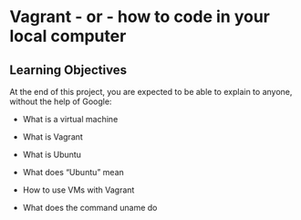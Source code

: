 # Vagrant - or - how to code in your local computer
## Learning Objectives
At the end of this project, you are expected to be able to explain to anyone, without the help of Google:

* What is a virtual machine

* What is Vagrant

* What is Ubuntu

* What does “Ubuntu” mean

* How to use VMs with Vagrant

* What does the command uname do
